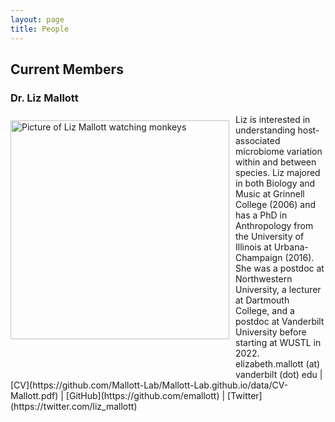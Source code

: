 ```yaml
---
layout: page
title: People
---
```

## Current Members

### Dr. Liz Mallott
<img src="/images/lizphoto.jpg" alt="Picture of Liz Mallott watching monkeys" width=350 style="float:left; padding: 10px 10px 50px 0px">
Liz is interested in understanding host-associated microbiome variation within and between species. Liz majored in both Biology and Music at Grinnell College (2006) and has a PhD in Anthropology from the University of Illinois at Urbana-Champaign (2016). She was a postdoc at Northwestern University, a lecturer at Dartmouth College, and a postdoc at Vanderbilt University before starting at WUSTL in 2022.  
elizabeth.mallott (at) vanderbilt (dot) edu
| [CV](https://github.com/Mallott-Lab/Mallott-Lab.github.io/data/CV-Mallott.pdf)
| [GitHub](https://github.com/emallott)
| [Twitter](https://twitter.com/liz_mallott)
